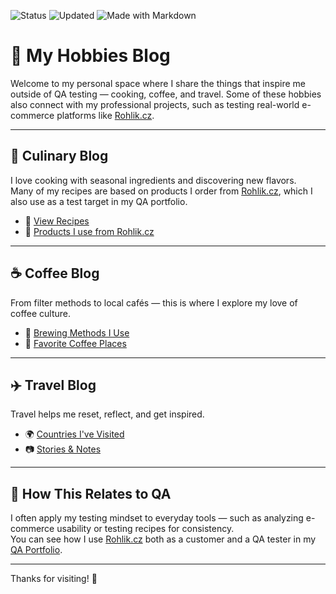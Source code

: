 ![Status](https://img.shields.io/badge/status-active-brightgreen)
![Updated](https://img.shields.io/badge/last%20update-July%202025-pink)
![Made with Markdown](https://img.shields.io/badge/Made%20with-Markdown-1f425f.svg)

# 🌿 My Hobbies Blog

Welcome to my personal space where I share the things that inspire me outside of QA testing — cooking, coffee, and travel. Some of these hobbies also connect with my professional projects, such as testing real-world e-commerce platforms like [Rohlik.cz](https://www.rohlik.cz).

---

## 🍲 Culinary Blog

I love cooking with seasonal ingredients and discovering new flavors.  
Many of my recipes are based on products I order from [Rohlik.cz](https://www.rohlik.cz), which I also use as a test target in my QA portfolio.

- 🥘 [View Recipes](culinary-blog/recipes.md)  
- 🛒 [Products I use from Rohlik.cz](culinary-blog/rohlik-products.md)

---

## ☕ Coffee Blog

From filter methods to local cafés — this is where I explore my love of coffee culture.

- 📌 [Brewing Methods I Use](coffee-blog/brewing-methods.md)  
- 📍 [Favorite Coffee Places](coffee-blog/favorite-cafes.md)

---

## ✈️ Travel Blog

Travel helps me reset, reflect, and get inspired.

- 🌍 [Countries I've Visited](travel-blog/countries.md)  
- 📷 [Stories & Notes](travel-blog/photo-notes.md)

---

## 🧪 How This Relates to QA

I often apply my testing mindset to everyday tools — such as analyzing e-commerce usability or testing recipes for consistency.  
You can see how I use [Rohlik.cz](https://www.rohlik.cz/en-CZ) both as a customer and a QA tester in my [QA Portfolio](https://github.com/mpleshkova/QA-engineer_Portfolio).

---

Thanks for visiting! 💛
